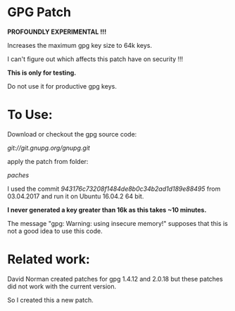 # GPG Patch

**PROFOUNDLY EXPERIMENTAL !!!**

Increases the maximum gpg key size to 64k keys.

I can't figure out which affects this patch have on security !!!

**This is only for testing.**

Do not use it for productive gpg keys.


# To Use:
Download or checkout the gpg source code:

   *git://git.gnupg.org/gnupg.git*

apply the patch from folder:

  *paches*

I used the commit
  *943176c73208f1484de8b0c34b2ad1d189e88495*
from 03.04.2017 and run it on Ubuntu 16.04.2 64 bit.

**I never generated a key greater than 16k as this takes ~10 minutes.**

The message "gpg: Warning: using insecure memory!"
supposes that this is not a good idea to use this code.



# Related work:

David Norman created patches for gpg 1.4.12 and 2.0.18 but these patches did not work with the current version.

So I created this a new patch.
